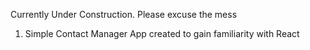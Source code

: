 Currently Under Construction. Please excuse the mess 

1. Simple Contact Manager App created to gain familiarity with React
